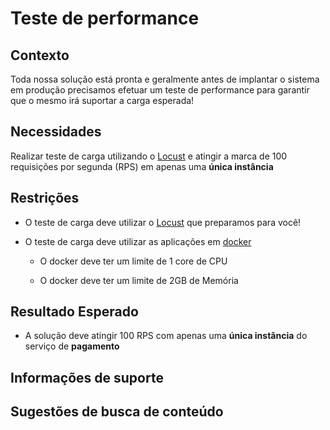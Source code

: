 # Teste de performance

## Contexto

Toda nossa solução está pronta e geralmente antes de implantar o sistema em produção precisamos efetuar um teste de 
performance para garantir que o mesmo irá suportar a carga esperada!

## Necessidades

Realizar teste de carga utilizando o [Locust](https://locust.io/) e atingir a marca de 100 requisições por segunda (RPS) 
em apenas uma **única instância**

## Restrições

- O teste de carga deve utilizar o [Locust](https://locust.io/) que preparamos para você!

- O teste de carga deve utilizar as aplicações em [docker](https://docker.io/)

    - O docker deve ter um limite de 1 core de CPU
    
    - O docker deve ter um limite de 2GB de Memória

## Resultado Esperado

- A solução deve atingir 100 RPS com apenas uma **única instância** do serviço de **pagamento**

## Informações de suporte

## Sugestões de busca de conteúdo